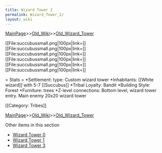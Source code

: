 ```yaml
---
title: Wizard Tower 2
permalink: Wizard_Tower_2/
layout: wiki
---
```


[MainPage](/keeperrl_wiki/ "wikilink")>>[Old_Wiki](/keeperrl_wiki/Old_Wiki "wikilink")>>[Old_Wizard_Tower](/keeperrl_wiki/Old_Wizard_Tower "wikilink")

[[File:succubussmall.png|100px|link=]]
[[File:succubussmall.png|100px|link=]]
[[File:succubussmall.png|100px|link=]]
[[File:succubussmall.png|100px|link=]]
[[File:succubussmall.png|100px|link=]]
[[File:succubussmall.png|100px|link=]]

= Stats =
*Settlement: type: Custom wizard tower 
*Inhabitants: [[White wizard]] with 5-7 [[Succubus]]
*Tribal Loyalty: Bandit 
*Building Style: Forest
*Furniture: trees 
*Z-level connections: Bottom level, wizard tower entry. Main enemy 20x20 wizard tower

[[Category: Tribes]]

[MainPage](/keeperrl_wiki/ "wikilink")>>[Old_Wiki](/keeperrl_wiki/Old_Wiki "wikilink")>>[Old_Wizard_Tower](/keeperrl_wiki/Old_Wizard_Tower "wikilink")

Other items in this section
-    [Wizard Tower 0](/keeperrl_wiki/Wizard_Tower_0 "wikilink")
-    [Wizard Tower 1](/keeperrl_wiki/Wizard_Tower_1 "wikilink")
-    [Wizard Tower 3](/keeperrl_wiki/Wizard_Tower_3 "wikilink")
